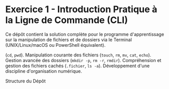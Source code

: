 # Exercice 1 - Introduction Pratique à la Ligne de Commande (CLI)

Ce dépôt contient la solution complète pour le programme d'apprentissage sur la manipulation de fichiers et de dossiers via le Terminal (UNIX/Linux/macOS ou PowerShell équivalent).

   (`cd`, `pwd`).
 Manipulation courante des fichiers (`touch`, `rm`, `mv`, `cat`, `echo`).
 Gestion avancée des dossiers (`mkdir -p`, `rm -r`, `rmdir`).
 Compréhension et gestion des fichiers cachés (`.fichier`, `ls -a`).
 Développement d'une discipline d'organisation numérique.

 Structure du Dépôt
